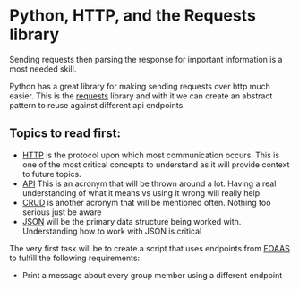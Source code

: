# Python, HTTP, and the Requests library

Sending requests then parsing the response for important information is a most needed skill. 

Python has a great library for making sending requests over http much easier. This is the [requests](https://requests.readthedocs.io/en/latest/) library and with it we can create an abstract pattern to reuse against different api endpoints. 

## Topics to read first: 

- [HTTP](https://developer.mozilla.org/en-US/docs/Web/HTTP/Overview) is the protocol upon which most communication occurs. This is one of the most critical concepts to understand as it will provide context to future topics. 
- [API](https://www.redhat.com/en/topics/api/what-are-application-programming-interfaces) This is an acronym that will be thrown around a lot. Having a real understanding of what it means vs using it wrong will really help 
- [CRUD](https://rapidapi.com/blog/api-glossary/crud/) is another acronym that will be mentioned often. Nothing too serious just be aware 
- [JSON](https://docs.python.org/3/library/json.html) will be the primary data structure being worked with. Understanding how to work with JSON is critical

The very first task will be to create a script that uses endpoints from [FOAAS](https://www.foaas.com/?ref=apilist.fun) to fulfill the following requirements: 

- Print a message about every group member using a different endpoint
